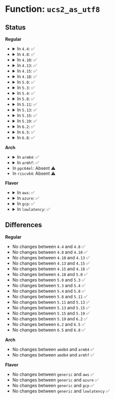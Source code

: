 # Function: <code>ucs2_as_utf8</code>

## Status
<b>Regular</b>
<ul>
<li>
<details>
<summary>In <code>4.4</code>: ✅</summary>

```c
long unsigned int ucs2_as_utf8(u8 *dest, const ucs2_char_t *src, long unsigned int maxlength);
```

**Collision:** Unique Global

**Inline:** No

**Transformation:** False

**Instances:**

```
In lib/ucs2_string.c (ffffffff8141b180)
Location: lib/ucs2_string.c:82
Inline: False
Direct callers:
  - fs/efivarfs/super.c:efivarfs_callback
  - drivers/firmware/efi/vars.c:efivar_validate
  - drivers/firmware/efi/efivars.c:efivar_create_sysfs_entry
```
**Symbols:**

```
ffffffff8141b180-ffffffff8141b283: ucs2_as_utf8 (STB_GLOBAL)
```
</details>
</li>
<li>
<details>
<summary>In <code>4.8</code>: ✅</summary>

```c
long unsigned int ucs2_as_utf8(u8 *dest, const ucs2_char_t *src, long unsigned int maxlength);
```

**Collision:** Unique Global

**Inline:** No

**Transformation:** False

**Instances:**

```
In lib/ucs2_string.c (ffffffff81463360)
Location: lib/ucs2_string.c:82
Inline: False
Direct callers:
  - fs/efivarfs/super.c:efivarfs_callback
  - drivers/firmware/efi/efi.c:efivar_ssdt_iter
  - drivers/firmware/efi/vars.c:efivar_validate
  - drivers/firmware/efi/efivars.c:efivar_create_sysfs_entry
```
**Symbols:**

```
ffffffff81463360-ffffffff81463459: ucs2_as_utf8 (STB_GLOBAL)
```
</details>
</li>
<li>
<details>
<summary>In <code>4.10</code>: ✅</summary>

```c
long unsigned int ucs2_as_utf8(u8 *dest, const ucs2_char_t *src, long unsigned int maxlength);
```

**Collision:** Unique Global

**Inline:** No

**Transformation:** False

**Instances:**

```
In lib/ucs2_string.c (ffffffff81481e90)
Location: lib/ucs2_string.c:82
Inline: False
Direct callers:
  - fs/efivarfs/super.c:efivarfs_callback
  - drivers/firmware/efi/efi.c:efivar_ssdt_iter
  - drivers/firmware/efi/vars.c:efivar_validate
  - drivers/firmware/efi/efivars.c:efivar_create_sysfs_entry
  - drivers/firmware/efi/apple-properties.c:map_properties
```
**Symbols:**

```
ffffffff81481e90-ffffffff81481f89: ucs2_as_utf8 (STB_GLOBAL)
```
</details>
</li>
<li>
<details>
<summary>In <code>4.13</code>: ✅</summary>

```c
long unsigned int ucs2_as_utf8(u8 *dest, const ucs2_char_t *src, long unsigned int maxlength);
```

**Collision:** Unique Global

**Inline:** No

**Transformation:** False

**Instances:**

```
In lib/ucs2_string.c (ffffffff8148b0c0)
Location: lib/ucs2_string.c:82
Inline: False
Direct callers:
  - fs/efivarfs/super.c:efivarfs_callback
  - drivers/firmware/efi/efi.c:efivar_ssdt_iter
  - drivers/firmware/efi/vars.c:efivar_validate
  - drivers/firmware/efi/efivars.c:efivar_create_sysfs_entry
  - drivers/firmware/efi/apple-properties.c:map_properties
```
**Symbols:**

```
ffffffff8148b0c0-ffffffff8148b1c5: ucs2_as_utf8 (STB_GLOBAL)
```
</details>
</li>
<li>
<details>
<summary>In <code>4.15</code>: ✅</summary>

```c
long unsigned int ucs2_as_utf8(u8 *dest, const ucs2_char_t *src, long unsigned int maxlength);
```

**Collision:** Unique Global

**Inline:** No

**Transformation:** False

**Instances:**

```
In lib/ucs2_string.c (ffffffff814c71e0)
Location: lib/ucs2_string.c:83
Inline: False
Direct callers:
  - fs/efivarfs/super.c:efivarfs_callback
  - drivers/firmware/efi/efi.c:efivar_ssdt_iter
  - drivers/firmware/efi/vars.c:efivar_validate
  - drivers/firmware/efi/efivars.c:efivar_create_sysfs_entry
```
**Symbols:**

```
ffffffff814c71e0-ffffffff814c72e5: ucs2_as_utf8 (STB_GLOBAL)
```
</details>
</li>
<li>
<details>
<summary>In <code>4.18</code>: ✅</summary>

```c
long unsigned int ucs2_as_utf8(u8 *dest, const ucs2_char_t *src, long unsigned int maxlength);
```

**Collision:** Unique Global

**Inline:** No

**Transformation:** False

**Instances:**

```
In lib/ucs2_string.c (ffffffff814f8050)
Location: lib/ucs2_string.c:83
Inline: False
Direct callers:
  - fs/efivarfs/super.c:efivarfs_callback
  - drivers/firmware/efi/efi.c:efivar_ssdt_iter
  - drivers/firmware/efi/vars.c:efivar_validate
  - drivers/firmware/efi/efivars.c:efivar_create_sysfs_entry
  - drivers/firmware/efi/apple-properties.c:map_properties
```
**Symbols:**

```
ffffffff814f8050-ffffffff814f8155: ucs2_as_utf8 (STB_GLOBAL)
```
</details>
</li>
<li>
<details>
<summary>In <code>5.0</code>: ✅</summary>

```c
long unsigned int ucs2_as_utf8(u8 *dest, const ucs2_char_t *src, long unsigned int maxlength);
```

**Collision:** Unique Global

**Inline:** No

**Transformation:** False

**Instances:**

```
In lib/ucs2_string.c (ffffffff8150c500)
Location: lib/ucs2_string.c:83
Inline: False
Direct callers:
  - fs/efivarfs/super.c:efivarfs_callback
  - drivers/firmware/efi/efi.c:efivar_ssdt_iter
  - drivers/firmware/efi/vars.c:efivar_validate
  - drivers/firmware/efi/efivars.c:efivar_create_sysfs_entry
  - drivers/firmware/efi/apple-properties.c:map_properties
```
**Symbols:**

```
ffffffff8150c500-ffffffff8150c605: ucs2_as_utf8 (STB_GLOBAL)
```
</details>
</li>
<li>
<details>
<summary>In <code>5.3</code>: ✅</summary>

```c
long unsigned int ucs2_as_utf8(u8 *dest, const ucs2_char_t *src, long unsigned int maxlength);
```

**Collision:** Unique Global

**Inline:** No

**Transformation:** False

**Instances:**

```
In lib/ucs2_string.c (ffffffff8153ac20)
Location: lib/ucs2_string.c:83
Inline: False
Direct callers:
  - fs/efivarfs/super.c:efivarfs_callback
  - drivers/firmware/efi/efi.c:efivar_ssdt_iter
  - drivers/firmware/efi/vars.c:efivar_validate
  - drivers/firmware/efi/efivars.c:efivar_create_sysfs_entry
  - drivers/firmware/efi/apple-properties.c:unmarshal_devices
```
**Symbols:**

```
ffffffff8153ac20-ffffffff8153ad31: ucs2_as_utf8 (STB_GLOBAL)
```
</details>
</li>
<li>
<details>
<summary>In <code>5.4</code>: ✅</summary>

```c
long unsigned int ucs2_as_utf8(u8 *dest, const ucs2_char_t *src, long unsigned int maxlength);
```

**Collision:** Unique Global

**Inline:** No

**Transformation:** False

**Instances:**

```
In lib/ucs2_string.c (ffffffff8155ba40)
Location: lib/ucs2_string.c:83
Inline: False
Direct callers:
  - fs/efivarfs/super.c:efivarfs_callback
  - drivers/firmware/efi/efi.c:efivar_ssdt_iter
  - drivers/firmware/efi/vars.c:efivar_validate
  - drivers/firmware/efi/efivars.c:efivar_create_sysfs_entry
  - drivers/firmware/efi/apple-properties.c:unmarshal_devices
```
**Symbols:**

```
ffffffff8155ba40-ffffffff8155bb51: ucs2_as_utf8 (STB_GLOBAL)
```
</details>
</li>
<li>
<details>
<summary>In <code>5.8</code>: ✅</summary>

```c
long unsigned int ucs2_as_utf8(u8 *dest, const ucs2_char_t *src, long unsigned int maxlength);
```

**Collision:** Unique Global

**Inline:** No

**Transformation:** False

**Instances:**

```
In lib/ucs2_string.c (ffffffff815e54c0)
Location: lib/ucs2_string.c:83
Inline: False
Direct callers:
  - fs/efivarfs/super.c:efivarfs_callback
  - drivers/firmware/efi/efi.c:efivar_ssdt_iter
  - drivers/firmware/efi/vars.c:efivar_validate
  - drivers/firmware/efi/efivars.c:efivar_create_sysfs_entry
  - drivers/firmware/efi/apple-properties.c:unmarshal_key_value_pairs
```
**Symbols:**

```
ffffffff815e54c0-ffffffff815e55c9: ucs2_as_utf8 (STB_GLOBAL)
```
</details>
</li>
<li>
<details>
<summary>In <code>5.11</code>: ✅</summary>

```c
long unsigned int ucs2_as_utf8(u8 *dest, const ucs2_char_t *src, long unsigned int maxlength);
```

**Collision:** Unique Global

**Inline:** No

**Transformation:** False

**Instances:**

```
In lib/ucs2_string.c (ffffffff816099b0)
Location: lib/ucs2_string.c:83
Inline: False
Direct callers:
  - fs/efivarfs/super.c:efivarfs_callback
  - drivers/firmware/efi/efi.c:efivar_ssdt_iter
  - drivers/firmware/efi/vars.c:efivar_validate
  - drivers/firmware/efi/efivars.c:efivar_create_sysfs_entry
  - drivers/firmware/efi/apple-properties.c:unmarshal_key_value_pairs
```
**Symbols:**

```
ffffffff816099b0-ffffffff81609ab9: ucs2_as_utf8 (STB_GLOBAL)
```
</details>
</li>
<li>
<details>
<summary>In <code>5.13</code>: ✅</summary>

```c
long unsigned int ucs2_as_utf8(u8 *dest, const ucs2_char_t *src, long unsigned int maxlength);
```

**Collision:** Unique Global

**Inline:** No

**Transformation:** False

**Instances:**

```
In lib/ucs2_string.c (ffffffff815ecbf0)
Location: lib/ucs2_string.c:83
Inline: False
Direct callers:
  - fs/efivarfs/super.c:efivarfs_callback
  - drivers/firmware/efi/efi.c:efivar_ssdt_iter
  - drivers/firmware/efi/vars.c:efivar_validate
  - drivers/firmware/efi/efivars.c:efivar_create_sysfs_entry
  - drivers/firmware/efi/apple-properties.c:unmarshal_key_value_pairs
```
**Symbols:**

```
ffffffff815ecbf0-ffffffff815eccf9: ucs2_as_utf8 (STB_GLOBAL)
```
</details>
</li>
<li>
<details>
<summary>In <code>5.15</code>: ✅</summary>

```c
long unsigned int ucs2_as_utf8(u8 *dest, const ucs2_char_t *src, long unsigned int maxlength);
```

**Collision:** Unique Global

**Inline:** No

**Transformation:** False

**Instances:**

```
In lib/ucs2_string.c (ffffffff81659830)
Location: lib/ucs2_string.c:83
Inline: False
Direct callers:
  - fs/efivarfs/super.c:efivarfs_callback
  - drivers/firmware/efi/efi.c:efivar_ssdt_iter
  - drivers/firmware/efi/vars.c:efivar_validate
  - drivers/firmware/efi/efivars.c:efivar_create_sysfs_entry
  - drivers/firmware/efi/apple-properties.c:unmarshal_key_value_pairs
```
**Symbols:**

```
ffffffff81659830-ffffffff81659940: ucs2_as_utf8 (STB_GLOBAL)
```
</details>
</li>
<li>
<details>
<summary>In <code>5.19</code>: ✅</summary>

```c
long unsigned int ucs2_as_utf8(u8 *dest, const ucs2_char_t *src, long unsigned int maxlength);
```

**Collision:** Unique Global

**Inline:** No

**Transformation:** False

**Instances:**

```
In lib/ucs2_string.c (ffffffff81771dd0)
Location: lib/ucs2_string.c:83
Inline: False
Direct callers:
  - fs/efivarfs/super.c:efivarfs_callback
  - drivers/firmware/efi/efi.c:efivar_ssdt_iter
  - drivers/firmware/efi/vars.c:efivar_validate
  - drivers/firmware/efi/efivars.c:efivar_create_sysfs_entry
  - drivers/firmware/efi/apple-properties.c:unmarshal_key_value_pairs
```
**Symbols:**

```
ffffffff81771dd0-ffffffff81771f06: ucs2_as_utf8 (STB_GLOBAL)
```
</details>
</li>
<li>
<details>
<summary>In <code>6.2</code>: ✅</summary>

```c
long unsigned int ucs2_as_utf8(u8 *dest, const ucs2_char_t *src, long unsigned int maxlength);
```

**Collision:** Unique Global

**Inline:** No

**Transformation:** False

**Instances:**

```
In lib/ucs2_string.c (ffffffff818a1ac0)
Location: lib/ucs2_string.c:83
Inline: False
Direct callers:
  - fs/efivarfs/super.c:efivarfs_callback
  - fs/efivarfs/vars.c:efivar_validate
  - drivers/firmware/efi/apple-properties.c:unmarshal_key_value_pairs
```
**Symbols:**

```
ffffffff818a1ac0-ffffffff818a1bf6: ucs2_as_utf8 (STB_GLOBAL)
```
</details>
</li>
<li>
<details>
<summary>In <code>6.5</code>: ✅</summary>

```c
long unsigned int ucs2_as_utf8(u8 *dest, const ucs2_char_t *src, long unsigned int maxlength);
```

**Collision:** Unique Global

**Inline:** No

**Transformation:** False

**Instances:**

```
In lib/ucs2_string.c (ffffffff818e4010)
Location: lib/ucs2_string.c:83
Inline: False
Direct callers:
  - fs/efivarfs/super.c:efivarfs_callback
  - fs/efivarfs/vars.c:efivar_validate
  - drivers/firmware/efi/apple-properties.c:unmarshal_key_value_pairs
```
**Symbols:**

```
ffffffff818e4010-ffffffff818e4146: ucs2_as_utf8 (STB_GLOBAL)
```
</details>
</li>
<li>
<details>
<summary>In <code>6.8</code>: ✅</summary>

```c
long unsigned int ucs2_as_utf8(u8 *dest, const ucs2_char_t *src, long unsigned int maxlength);
```

**Collision:** Unique Global

**Inline:** No

**Transformation:** False

**Instances:**

```
In lib/ucs2_string.c (ffffffff8192afa0)
Location: lib/ucs2_string.c:135
Inline: False
Direct callers:
  - fs/efivarfs/super.c:efivarfs_callback
  - fs/efivarfs/vars.c:efivar_validate
  - drivers/firmware/efi/apple-properties.c:unmarshal_key_value_pairs
```
**Symbols:**

```
ffffffff8192afa0-ffffffff8192b0d6: ucs2_as_utf8 (STB_GLOBAL)
```
</details>
</li>
</ul>
<b>Arch</b>
<ul>
<li>
<details>
<summary>In <code>arm64</code>: ✅</summary>

```c
long unsigned int ucs2_as_utf8(u8 *dest, const ucs2_char_t *src, long unsigned int maxlength);
```

**Collision:** Unique Global

**Inline:** No

**Transformation:** False

**Instances:**

```
In lib/ucs2_string.c (ffff800010668f58)
Location: lib/ucs2_string.c:83
Inline: False
Direct callers:
  - fs/efivarfs/super.c:efivarfs_callback
  - drivers/firmware/efi/efi.c:efivar_ssdt_iter
  - drivers/firmware/efi/vars.c:efivar_validate
  - drivers/firmware/efi/efivars.c:efivar_create_sysfs_entry
```
**Symbols:**

```
ffff800010668f58-ffff800010669070: ucs2_as_utf8 (STB_GLOBAL)
```
</details>
</li>
<li>
<details>
<summary>In <code>armhf</code>: ✅</summary>

```c
long unsigned int ucs2_as_utf8(u8 *dest, const ucs2_char_t *src, long unsigned int maxlength);
```

**Collision:** Unique Global

**Inline:** No

**Transformation:** False

**Instances:**

```
In lib/ucs2_string.c (c08117d8)
Location: lib/ucs2_string.c:83
Inline: False
Direct callers:
  - fs/efivarfs/super.c:efivarfs_callback
  - drivers/firmware/efi/vars.c:efivar_validate
  - drivers/firmware/efi/efivars.c:efivar_create_sysfs_entry
```
**Symbols:**

```
c08117d8-c0811914: ucs2_as_utf8 (STB_GLOBAL)
```
</details>
</li>
<li>
In <code>ppc64el</code>: Absent ⚠️
</li>
<li>
In <code>riscv64</code>: Absent ⚠️
</li>
</ul>
<b>Flavor</b>
<ul>
<li>
<details>
<summary>In <code>aws</code>: ✅</summary>

```c
long unsigned int ucs2_as_utf8(u8 *dest, const ucs2_char_t *src, long unsigned int maxlength);
```

**Collision:** Unique Global

**Inline:** No

**Transformation:** False

**Instances:**

```
In lib/ucs2_string.c (ffffffff81554030)
Location: lib/ucs2_string.c:83
Inline: False
Direct callers:
  - fs/efivarfs/super.c:efivarfs_callback
  - drivers/firmware/efi/efi.c:efivar_ssdt_iter
  - drivers/firmware/efi/vars.c:efivar_validate
  - drivers/firmware/efi/efivars.c:efivar_create_sysfs_entry
  - drivers/firmware/efi/apple-properties.c:unmarshal_devices
```
**Symbols:**

```
ffffffff81554030-ffffffff81554141: ucs2_as_utf8 (STB_GLOBAL)
```
</details>
</li>
<li>
<details>
<summary>In <code>azure</code>: ✅</summary>

```c
long unsigned int ucs2_as_utf8(u8 *dest, const ucs2_char_t *src, long unsigned int maxlength);
```

**Collision:** Unique Global

**Inline:** No

**Transformation:** False

**Instances:**

```
In lib/ucs2_string.c (ffffffff815442b0)
Location: lib/ucs2_string.c:83
Inline: False
Direct callers:
  - fs/efivarfs/super.c:efivarfs_callback
  - drivers/firmware/efi/efi.c:efivar_ssdt_iter
  - drivers/firmware/efi/vars.c:efivar_validate
  - drivers/firmware/efi/efivars.c:efivar_create_sysfs_entry
  - drivers/firmware/efi/apple-properties.c:unmarshal_devices
```
**Symbols:**

```
ffffffff815442b0-ffffffff815443c1: ucs2_as_utf8 (STB_GLOBAL)
```
</details>
</li>
<li>
<details>
<summary>In <code>gcp</code>: ✅</summary>

```c
long unsigned int ucs2_as_utf8(u8 *dest, const ucs2_char_t *src, long unsigned int maxlength);
```

**Collision:** Unique Global

**Inline:** No

**Transformation:** False

**Instances:**

```
In lib/ucs2_string.c (ffffffff8154fd70)
Location: lib/ucs2_string.c:83
Inline: False
Direct callers:
  - fs/efivarfs/super.c:efivarfs_callback
  - drivers/firmware/efi/efi.c:efivar_ssdt_iter
  - drivers/firmware/efi/vars.c:efivar_validate
  - drivers/firmware/efi/efivars.c:efivar_create_sysfs_entry
  - drivers/firmware/efi/apple-properties.c:unmarshal_devices
```
**Symbols:**

```
ffffffff8154fd70-ffffffff8154fe81: ucs2_as_utf8 (STB_GLOBAL)
```
</details>
</li>
<li>
<details>
<summary>In <code>lowlatency</code>: ✅</summary>

```c
long unsigned int ucs2_as_utf8(u8 *dest, const ucs2_char_t *src, long unsigned int maxlength);
```

**Collision:** Unique Global

**Inline:** No

**Transformation:** False

**Instances:**

```
In lib/ucs2_string.c (ffffffff81569bb0)
Location: lib/ucs2_string.c:83
Inline: False
Direct callers:
  - fs/efivarfs/super.c:efivarfs_callback
  - drivers/firmware/efi/efi.c:efivar_ssdt_iter
  - drivers/firmware/efi/vars.c:efivar_validate
  - drivers/firmware/efi/efivars.c:efivar_create_sysfs_entry
  - drivers/firmware/efi/apple-properties.c:unmarshal_devices
```
**Symbols:**

```
ffffffff81569bb0-ffffffff81569cc1: ucs2_as_utf8 (STB_GLOBAL)
```
</details>
</li>
</ul>

## Differences
<b>Regular</b>
<ul>
<li>
No changes between <code>4.4</code> and <code>4.8</code> ✅
</li>
<li>
No changes between <code>4.8</code> and <code>4.10</code> ✅
</li>
<li>
No changes between <code>4.10</code> and <code>4.13</code> ✅
</li>
<li>
No changes between <code>4.13</code> and <code>4.15</code> ✅
</li>
<li>
No changes between <code>4.15</code> and <code>4.18</code> ✅
</li>
<li>
No changes between <code>4.18</code> and <code>5.0</code> ✅
</li>
<li>
No changes between <code>5.0</code> and <code>5.3</code> ✅
</li>
<li>
No changes between <code>5.3</code> and <code>5.4</code> ✅
</li>
<li>
No changes between <code>5.4</code> and <code>5.8</code> ✅
</li>
<li>
No changes between <code>5.8</code> and <code>5.11</code> ✅
</li>
<li>
No changes between <code>5.11</code> and <code>5.13</code> ✅
</li>
<li>
No changes between <code>5.13</code> and <code>5.15</code> ✅
</li>
<li>
No changes between <code>5.15</code> and <code>5.19</code> ✅
</li>
<li>
No changes between <code>5.19</code> and <code>6.2</code> ✅
</li>
<li>
No changes between <code>6.2</code> and <code>6.5</code> ✅
</li>
<li>
No changes between <code>6.5</code> and <code>6.8</code> ✅
</li>
</ul>
<b>Arch</b>
<ul>
<li>
No changes between <code>amd64</code> and <code>arm64</code> ✅
</li>
<li>
No changes between <code>amd64</code> and <code>armhf</code> ✅
</li>
</ul>
<b>Flavor</b>
<ul>
<li>
No changes between <code>generic</code> and <code>aws</code> ✅
</li>
<li>
No changes between <code>generic</code> and <code>azure</code> ✅
</li>
<li>
No changes between <code>generic</code> and <code>gcp</code> ✅
</li>
<li>
No changes between <code>generic</code> and <code>lowlatency</code> ✅
</li>
</ul>

